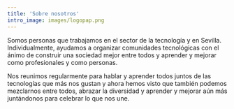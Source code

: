 ```yaml
---
title: 'Sobre nosotros'
intro_image: images/logopap.png
---
```


Somos personas que trabajamos en el sector de la tecnología y en Sevilla. Individualmente, ayudamos a organizar comunidades tecnológicas con el ánimo de construir una sociedad mejor entre todos y aprender y mejorar como profesionales y como personas.

Nos reunimos regularmente para hablar y aprender todos juntos de las tecnologías que más nos gustan y ahora hemos visto que también podemos mezclarnos entre todos, abrazar la diversidad y aprender y mejorar aún más juntándonos para celebrar lo que nos une.

